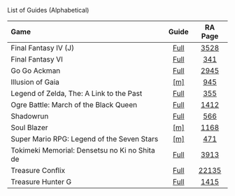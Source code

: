 List of Guides (Alphabetical) 

|Game|Guide|RA Page|
|:--|:--:|:--:|
|Final Fantasy IV (J)|[Full](Final-Fantasy-IV-(J)-(SNES))|[3528](https://retroachievements.org/game/3528)|
|Final Fantasy VI|[Full](Final-Fantasy-VI-(SNES))|[341](https://retroachievements.org/game/341)|
|Go Go Ackman|[Full](Go-Go-Ackman-(SNES))|[2945](https://retroachievements.org/game/2945)|
|Illusion of Gaia|[[m]](Illusion-of-Gaia-(SNES))|[945](https://retroachievements.org/game/945)|
|Legend of Zelda, The: A Link to the Past|[Full](The-Legend-of-Zelda,-A-Link-to-the-Past-(SNES))|[355](https://retroachievements.org/game/355)|
|Ogre Battle: March of the Black Queen|[Full](https://github.com/RetroAchievements/guides/wiki/Ogre-Battle:-March-of-the-Black-Queen-(SNES))|[1412](https://retroachievements.org/game/1412)|
|Shadowrun|[Full](Shadowrun-(SNES))|[566](https://retroachievements.org/game/566)|
|Soul Blazer|[[m]](Soul-Blazer-(SNES))|[1168](https://retroachievements.org/game/1168)|
|Super Mario RPG: Legend of the Seven Stars|[[m]](Super-Mario-RPG-Legend-of-the-Seven-Stars-(SNES))|[471](https://retroachievements.org/game/471)|
|Tokimeki Memorial: Densetsu no Ki no Shita de|[Full](https://github.com/RetroAchievements/guides/wiki/Tokimeki-Memorial:-Densetsu-no-Ki-no-Shita-de-(SNES))|[3913](https://retroachievements.org/game/3913)|
|Treasure Conflix|[Full](https://github.com/RetroAchievements/guides/wiki/Treasure-Conflix)|[22135](https://retroachievements.org/game/22135)|
|Treasure Hunter G|[Full](Treasure-Hunter-G-(SNES))|[1415](https://retroachievements.org/game/1415)|
